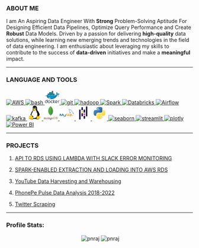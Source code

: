 
<!--
**pnraj/pnraj** is a ✨ _special_ ✨ repository because its `README.md` (this file) appears on your GitHub profile.

Here are some ideas to get you started:

- 🔭 I’m currently working on ...
- 🌱 I’m currently learning ...
- 👯 I’m looking to collaborate on ...
- 🤔 I’m looking for help with ...
- 💬 Ask me about ...
- 📫 How to reach me: ...
- 😄 Pronouns: ...
- ⚡ Fun fact: ...
-->
### ABOUT ME
I am An Aspiring Data Engineer With <strong>Strong</strong> Problem-Solving Aptitude For Designing Efficient Data Pipelines, Optimize Query Performance and Create <strong>Robust</strong> Data Models. Driven by a passion for delivering <strong>high-quality</strong> data solutions, while learning new emerging trends and technologies in the field of data engineering. I am enthusiastic about leveraging my skills to contribute to the success of <strong>data-driven</strong> initiatives and make a <strong>meaningful</strong> impact.
<hr></hr>
<h3 align="left">LANGUAGE AND TOOLS</h3>
<p align="left"> <a href="https://aws.amazon.com/" target="_blank" rel="noreferrer">
      <img src="https://www.vectorlogo.zone/logos/amazon_aws/amazon_aws-ar21.svg" alt="AWS" width="80" height="40"/>
    </a> <a href="https://www.gnu.org/software/bash/" target="_blank" rel="noreferrer"> <img src="https://www.vectorlogo.zone/logos/gnu_bash/gnu_bash-icon.svg" alt="bash" width="40" height="40"/> </a> <a href="https://www.docker.com/" target="_blank" rel="noreferrer"> <img src="https://raw.githubusercontent.com/devicons/devicon/master/icons/docker/docker-original-wordmark.svg" alt="docker" width="40" height="40"/> </a> <a href="https://git-scm.com/" target="_blank" rel="noreferrer"> <img src="https://www.vectorlogo.zone/logos/git-scm/git-scm-icon.svg" alt="git" width="40" height="40"/> </a> <a href="https://hadoop.apache.org/" target="_blank" rel="noreferrer"> <img src="https://www.vectorlogo.zone/logos/apache_hadoop/apache_hadoop-icon.svg" alt="hadoop" width="40" height="40"/> </a> <a href="https://spark.apache.org/" target="_blank" rel="noreferrer">
      <img src="https://www.vectorlogo.zone/logos/apache_spark/apache_spark-ar21.svg" alt="Spark" width="80" height="40"/>
    </a>
    <a href="https://databricks.com/" target="_blank" rel="noreferrer">
      <img src="https://www.vectorlogo.zone/logos/databricks/databricks-ar21.svg" alt="Databricks" width="80" height="40"/>
    </a>
    <a href="https://airflow.apache.org/" target="_blank" rel="noreferrer">
      <img src="https://static-00.iconduck.com/assets.00/airflow-icon-512x512-tpr318yf.png" alt="Airflow" width="40" height="40"/>
    </a>
<a href="https://kafka.apache.org/" target="_blank" rel="noreferrer"> <img src="https://www.vectorlogo.zone/logos/apache_kafka/apache_kafka-icon.svg" alt="kafka" width="40" height="40"/> </a> <a href="https://www.linux.org/" target="_blank" rel="noreferrer"> <img src="https://raw.githubusercontent.com/devicons/devicon/master/icons/linux/linux-original.svg" alt="linux" width="40" height="40"/> </a> <a href="https://www.mongodb.com/" target="_blank" rel="noreferrer"> <img src="https://raw.githubusercontent.com/devicons/devicon/master/icons/mongodb/mongodb-original-wordmark.svg" alt="mongodb" width="40" height="40"/> </a> <a href="https://www.mysql.com/" target="_blank" rel="noreferrer"> <img src="https://raw.githubusercontent.com/devicons/devicon/master/icons/mysql/mysql-original-wordmark.svg" alt="mysql" width="40" height="40"/> </a> <a href="https://pandas.pydata.org/" target="_blank" rel="noreferrer"> <img src="https://raw.githubusercontent.com/devicons/devicon/2ae2a900d2f041da66e950e4d48052658d850630/icons/pandas/pandas-original.svg" alt="pandas" width="40" height="40"/> </a> <a href="https://www.python.org" target="_blank" rel="noreferrer"> <img src="https://raw.githubusercontent.com/devicons/devicon/master/icons/python/python-original.svg" alt="python" width="40" height="40"/> </a> <a href="https://seaborn.pydata.org/" target="_blank" rel="noreferrer"> <img src="https://seaborn.pydata.org/_images/logo-mark-lightbg.svg" alt="seaborn" width="40" height="40"/> </a>
<a href="https://www.streamlit.io/" target="_blank" rel="noreferrer">
      <img src="https://streamlit.io/images/brand/streamlit-logo-primary-colormark-darktext.png" alt="streamlit" width="40" height="40" />
    </a>
    <a href="https://plotly.com/" target="_blank" rel="noreferrer">
      <img src="https://res.cloudinary.com/crunchbase-production/image/upload/c_lpad,f_auto,q_auto:eco,dpr_1/vgay5hqdvszlmvud3hwu" alt="plotly" width="40" height="40" />
    </a>
    <a href="https://powerbi.microsoft.com/" target="_blank" rel="noreferrer">
      <img src="https://w3skillset.com/wp-content/uploads/2021/09/PowerBI-Logo.png" alt="Power BI" width="40" height="40" />
    </a>
</p>
<hr></hr>
<h3 align="left">PROJECTS</h3>

1. [API TO RDS USING LAMBDA WITH SLACK ERROR MONITORING](https://github.com/pnraj/Projects/tree/master/AWS%3A%20Bulk%20%26%20Near%20Real-Time%20Pipelines/API%20TO%20RDS%20USING%20LAMBDA%20WITH%20SLACK%20ERROR%20MONITORING)

2. [SPARK-ENABLED EXTRACTION AND LOADING INTO AWS RDS](https://github.com/pnraj/Projects/tree/master/AWS%3A%20Bulk%20%26%20Near%20Real-Time%20Pipelines/Spark-Enabled%20Extraction%20and%20Loading%20Into%20AWS%20RDS)

3. [YouTube Data Harvesting and Warehousing](https://github.com/pnraj/Projects/tree/master/YouTube_Data_Harvesting_and_Warehousing)

4. [PhonePe Pulse Data Analysis 2018-2022](https://github.com/pnraj/Projects/tree/master/Phonephe_Pulse)

5. [Twitter Scraping](https://github.com/pnraj/Twitter_scraping)
   
<hr></hr>
<h3 align="left">Profile Stats:</h3>
<p align="center">&nbsp;<img align="center" src="https://github-readme-stats.vercel.app/api?username=pnraj&show_icons=true&locale=en" alt="pnraj" width="420" height="320"/> <img align="center" src="https://github-readme-streak-stats.herokuapp.com/?user=pnraj&" alt="pnraj" width="450" height="450" /></p>
